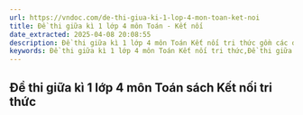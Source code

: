 ```yaml
---
url: https://vndoc.com/de-thi-giua-ki-1-lop-4-mon-toan-ket-noi
title: Đề thi giữa kì 1 lớp 4 môn Toán - Kết nối
date_extracted: 2025-04-08 20:08:55
description: Đề thi giữa kì 1 lớp 4 môn Toán Kết nối tri thức gồm các đề thi bám sát chương trình học, với cấu trúc đề theo Thông tư 27 của Bộ, giúp các em HS luyện tập, củng cố kiến thức đã học và kĩ năng làm bài tập.
keywords: Đề thi giữa kì 1 lớp 4 môn Toán Kết nối tri thức,Đề thi giữa kì 1 lớp 4,Đề thi giữa kì 1 lớp 4 môn Toán,đề kiểm tra giữa kì 1 lớp 4 môn toán,đề thi giữa kì 1 lớp 4 Kết nối tri thức
---
```


## Đề thi giữa kì 1 lớp 4 môn Toán sách Kết nối tri thức
